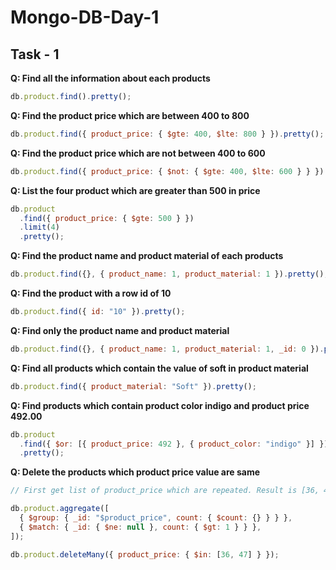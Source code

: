 # Mongo-DB-Day-1

## Task - 1

**Q: Find all the information about each products**

```javascript
db.product.find().pretty();
```

**Q: Find the product price which are between 400 to 800**

```javascript
db.product.find({ product_price: { $gte: 400, $lte: 800 } }).pretty();
```

**Q: Find the product price which are not between 400 to 600**

```javascript
db.product.find({ product_price: { $not: { $gte: 400, $lte: 600 } } }).pretty();
```

**Q: List the four product which are greater than 500 in price**

```javascript
db.product
  .find({ product_price: { $gte: 500 } })
  .limit(4)
  .pretty();
```

**Q: Find the product name and product material of each products**

```javascript
db.product.find({}, { product_name: 1, product_material: 1 }).pretty();
```

**Q: Find the product with a row id of 10**

```javascript
db.product.find({ id: "10" }).pretty();
```

**Q: Find only the product name and product material**

```javascript
db.product.find({}, { product_name: 1, product_material: 1, _id: 0 }).pretty();
```

**Q: Find all products which contain the value of soft in product material**

```javascript
db.product.find({ product_material: "Soft" }).pretty();
```

**Q: Find products which contain product color indigo and product price 492.00**

```javascript
db.product
  .find({ $or: [{ product_price: 492 }, { product_color: "indigo" }] })
  .pretty();
```

**Q: Delete the products which product price value are same**

```javascript
// First get list of product_price which are repeated. Result is [36, 47]

db.product.aggregate([
  { $group: { _id: "$product_price", count: { $count: {} } } },
  { $match: { _id: { $ne: null }, count: { $gt: 1 } } },
]);

db.product.deleteMany({ product_price: { $in: [36, 47] } });
```
